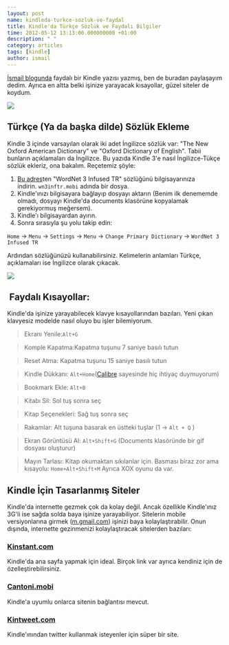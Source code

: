 ```yaml
--- 
layout: post 
name: kindleda-turkce-sozluk-ve-faydal 
title: Kindle'da Türkçe Sözlük ve Faydalı Bilgiler 
time: 2012-05-12 13:13:00.000000000 +01:00
description: " "
category: articles
tags: [kindle]
author: ismail
--- 
```


[İsmail blogunda](http://ismailari.com/blog/kindle-3e-ingilizce-turkce-sozluk-ekleme/) faydalı bir Kindle yazısı yazmış, ben de buradan paylaşayım dedim. Ayrıca en altta belki işinize yarayacak kısayollar, güzel siteler de koydum.

![]({{site.url}}/images/Kindle.jpg)

Türkçe (Ya da başka dilde) Sözlük Ekleme
----------------------------------------

Kindle 3 içinde varsayılan olarak iki adet İngilizce sözlük var: "The New Oxford American Dictionary" ve "Oxford Dictionary of English". Tabii bunların açıklamaları da İngilizce. Bu yazıda Kindle 3'e nasıl İngilizce-Tükçe sözlük ekleriz, ona bakalım. Reçetemiz şöyle:

1.  [Bu adres](http://eb.lv/dict/#ez)ten "WordNet 3 Infused TR" sözlüğünü bilgisayarınıza indirin. `wn3inftr.mobi` adında bir dosya.
2.  Kindle'ınızı bilgisayara bağlayıp dosyayı aktarın (Benim ilk denememde olmadı, dosyayı Kindle'da documents klasörüne kopyalamak gerekiyormuş meğersem).
3.  Kindle'ı bilgisayardan ayırın.
4.  Sonra sırasıyla şu yolu takip edin:  

`Home` -\> `Menu` -\> `Settings` -\> `Menu` -\> `Change Primary Dictionary` -\> `WordNet 3 Infused TR`

Ardından sözlüğünüzü kullanabilirsiniz. Kelimelerin anlamları Türkçe, açıklamaları ise İngilizce olarak çıkacak.

[![]({{site.url}}/images/sozluk2.jpg)]({{site.url}}/images/sozluk2.jpg)

 Faydalı Kısayollar:
--------------------

Kindle'da işinize yarayabilecek klavye kısayollarından bazıları. Yeni çıkan klavyesiz modelde nasıl oluyo bu işler bilemiyorum.

> Ekranı Yenile:`Alt+G`

> Komple Kapatma:Kapatma tuşunu 7 saniye basılı tutun

> Reset Atma: Kapatma tuşunu 15 saniye basılı tutun

> Kindle Dükkanı: `Alt+Home`([Calibre](http://calibre-ebook.com/) sayesinde hiç ihtiyaç duymuyorum)

>Bookmark Ekle: `Alt+B`

>Kitabı Sil: Sol tuş sonra seç

>Kitap Seçenekleri: Sağ tuş sonra seç

> Rakamlar: Alt tuşuna basarak en üstteki tuşlar (1 -\> `Alt + Q` )

> Ekran Görüntüsü Al: `Alt+Shift+G` (Documents klasöründe bir gif dosyası oluşturur)

> Mayın Tarlası: Kitap okumaktan sıkılanlar için. Basması biraz zor ama kısayolu: `Home+Alt+Shift+M` Ayrıca XOX oyunu da var.

Kindle İçin Tasarlanmış Siteler
-------------------------------

Kindle'da internette gezmek çok da kolay değil. Ancak özellikle Kindle'ınız 3G'li ise sağda solda baya işinize yarayabiliyor. Sitelerin mobile versiyonlarına girmek ([m.gmail.com](http://m.gmail.com/)) işinizi baya kolaylaştırabilir. Onun dışında, internette gezinmenizi kolaylaştıracak sitelerden bazıları:

### [Kinstant.com](http://kinstant.com/)

Kindle'da ana sayfa yapmak için ideal. Birçok link var ayrıca kendiniz için de özelleştirebilirsiniz.

### [Cantoni.mobi](http://cantoni.mobi/)

Kindle'a uyumlu onlarca sitenin bağlantısı mevcut.

### [Kintweet.com](http://kintweet.com/)

Kindle'ınından twitter kullanmak isteyenler için süper bir site.


